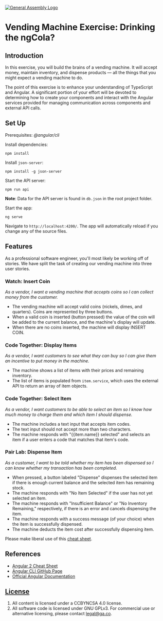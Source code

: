 [![General Assembly Logo](https://camo.githubusercontent.com/1a91b05b8f4d44b5bbfb83abac2b0996d8e26c92/687474703a2f2f692e696d6775722e636f6d2f6b6538555354712e706e67)](https://generalassemb.ly/education/web-development-immersive)

# Vending Machine Exercise: Drinking the ngCola?

## Introduction

In this exercise, you will build the brains of a vending machine. It will accept money, maintain inventory, and dispense products — all the things that you might expect a vending machine to do.

The point of this exercise is to enhance your understanding of TypeScript and Angular. A significant portion of your effort will be devoted to determining how to create your components and interact with the Angular services provided for managing communication across components and external API calls.

## Set Up

Prerequisites: _@angular/cli_

Install dependencies:
```
npm install
```

Install `json-server`:
```
npm install -g json-server
```

Start the API server:
```
npm run api
```
**Note**: Data for the API server is found in `db.json` in the root project folder.

Start the app:
```
ng serve
```

Navigate to `http://localhost:4200/`. The app will automatically reload if you change any of the source files.

## Features

As a professional software engineer, you'll most likely be working off of stories. We have split the task of creating our vending machine into three user stories.

### Watch: Insert Coin

_As a vendor, I want a vending machine that accepts coins so I can collect money from the customer._ 

- The vending machine will accept valid coins (nickels, dimes, and quarters). Coins are represented by three buttons.
- When a valid coin is inserted (button pressed) the value of the coin will be added to the current balance, and the machine's display will update.
- When there are no coins inserted, the machine will display INSERT COIN.

### Code Together: Display Items

_As a vendor, I want customers to see what they can buy so I can give them an incentive to put money in the machine._

- The machine shows a list of items with their prices and remaining inventory.
- The list of items is populated from `item.service`, which uses the external API to return an array of item objects.

### Code Together: Select Item

_As a vendor, I want customers to be able to select an item so I know how much money to charge them and which item I should dispense._

- The machine includes a text input that accepts item codes.
- The text input should not accept more than two characters.
- The machine responds with "{{item.name}} selected" and selects an item if a user enters a code that matches that item's code.

### Pair Lab: Dispense Item

_As a customer, I want to be told whether my item has been dispensed so I can know whether my transaction has been completed._  

- When pressed, a button labeled "Dispense" dispenses the selected item if there is enough current balance and the selected item has remaining stock.
- The machine responds with "No Item Selected" if the user has not yet selected an item.
- The machine responds with "Insufficient Balance" or "No Inventory Remaining," respectively, if there is an error and cancels dispensing the item.
- The machine responds with a success message (of your choice) when the item is successfully dispensed.
- The machine deducts the item cost after successfully dispensing item.

Please make liberal use of this [cheat sheet](https://angular.io/docs/ts/latest/guide/cheatsheet.html).

## References

-   [Angular 2 Cheat Sheet](https://angular.io/docs/ts/latest/guide/cheatsheet.html)
-   [Angular CLI GitHub Page](https://github.com/angular/angular-cli)
-   [Official Angular Documentation](https://github.com/angular/angular-cli)

## [License](LICENSE)

1)  All content is licensed under a CC­BY­NC­SA 4.0 license.
2)  All software code is licensed under GNU GPLv3. For commercial use or
    alternative licensing, please contact legal@ga.co.
